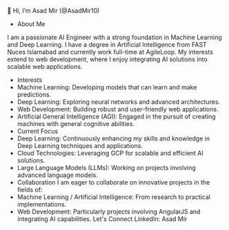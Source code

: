 👋 Hi, I’m Asad Mir (@AsadMir10)
- About Me

I am a passionate AI Engineer with a strong foundation in Machine Learning and Deep Learning. I have a degree in Artificial Intelligence from FAST Nuces Islamabad and currently work full-time at AgileLoop. My interests extend to web development, where I enjoy integrating AI solutions into scalable web applications.

- Interests
- Machine Learning: Developing models that can learn and make predictions.
- Deep Learning: Exploring neural networks and advanced architectures.
- Web Development: Building robust and user-friendly web applications.
- Artificial General Intelligence (AGI): Engaged in the pursuit of creating machines with general cognitive abilities.
- Current Focus
- Deep Learning: Continuously enhancing my skills and knowledge in Deep Learning techniques and applications.
- Cloud Technologies: Leveraging GCP for scalable and efficient AI solutions.
- Large Language Models (LLMs): Working on projects involving advanced language models.
- Collaboration
I am eager to collaborate on innovative projects in the fields of:
- Machine Learning / Artificial Intelligence: From research to practical implementations.
- Web Development: Particularly projects involving AngularJS and integrating AI capabilities.
Let's Connect
LinkedIn: Asad Mir

<!---
AsadMir10/AsadMir10 is a ✨ special ✨ repository because its `README.md` (this file) appears on your GitHub profile.
You can click the Preview link to take a look at your changes.
--->

